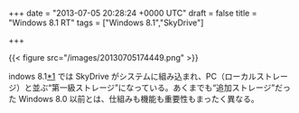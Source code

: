 
+++
date = "2013-07-05 20:28:24 +0000 UTC"
draft = false
title = "Windows 8.1 RT"
tags = ["Windows 8.1","SkyDrive"]

+++


{{< figure src="/images/20130705174449.png"  >}}

indows 8.1<a href="#f1" name="fn1" title="筆者は Surface RT でプレビュー版を試用しているので、厳密には Windows 8.1 RT である">*1</a> では SkyDrive がシステムに組み込まれ、PC（ローカルストレージ）と並ぶ“第一級ストレージ”になっている。あくまでも“追加ストレージ”だった Windows 8.0 以前とは、仕組みも機能も重要性もまったく異なる。


